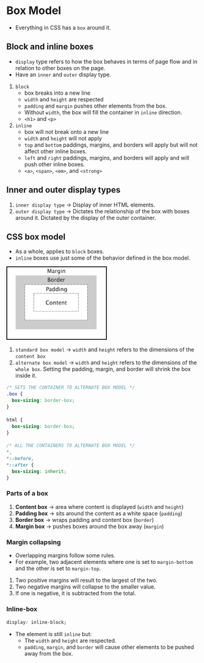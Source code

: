 # Box Model

- Everything in CSS has a `box` around it.

## Block and inline boxes

- `display` type refers to how the box behaves in terms of page flow and in relation to other boxes on the page.
- Have an `inner` and `outer` display type.

1. `block`
    - box breaks into a new line
    - `width` and `height` are respected
    - `padding` and `margin` pushes other elements from the box.
    - Without `width`, the box will fill the container in `inline` direction.
    - `<h1>` and `<p>`
2. `inline`
    - box will not break onto a new line
    - `width` and `height` will not apply
    - `top` and `bottom` paddings, margins, and borders will apply but will not affect other inline boxes.
    - `left` and `right` paddings, margins, and borders will apply and will push other inline boxes.
    - `<a>`, `<span>`, `<em>`, and `<strong>`

## Inner and outer display types
1. `inner display type` -> Display of inner HTML elements.
2. `outer display type` -> Dictates the relationship of the box with boxes around it. Dictated by the display of the outer container.

## CSS box model

- As a whole, applies to `block` boxes. 
- `inline` boxes use just some of the behavior defined in the box model.

![css box model](box-model.png)

1. `standard box model` -> `width` and `height` refers to the dimensions of the `content box`
2. `alternate box model` -> `width` and `height` refers to the dimensions of the `whole box`. Setting the padding, margin, and border will shrink the box inside it.
```CSS
/* SETS THE CONTAINER TO ALTERNATE BOX MODEL */
.box {
  box-sizing: border-box;
}

html {
  box-sizing: border-box;
}

/* ALL THE CONTAINERS TO ALTERNATE BOX MODEL */
*,
*::before,
*::after {
  box-sizing: inherit;
}
```

### Parts of a box
1. **Content box** -> area where content is displayed (`width` and `height`)
2. **Padding box** -> sits around the content as a white space (`padding`)
3. **Border box** -> wraps padding and content box (`border`)
4. **Margin box** -> pushes boxes around the box away (`margin`)

### Margin collapsing

- Overlapping margins follow some rules.
- For example, two adjacent elements where one is set to `margin-bottom` and the other is set to `margin-top`.

1. Two positive margins will result to the largest of the two.
2. Two negative margins will collapse to the smaller value.
3. If one is negative, it is subtracted from the total.

### Inline-box
```CSS
display: inline-block;
```
- The element is still `inline` but:
  - The `width` and `height` are respected.
  - `padding`, `margin`, and `border` will cause other elements to be pushed away from the box.

